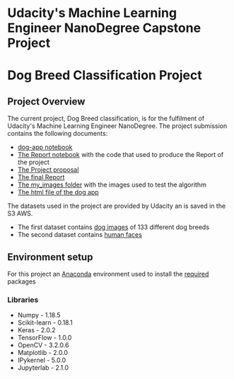 # Udacity's Machine Learning Engineer NanoDegree Capstone Project

# Dog Breed Classification Project
## Project Overview
The current project, Dog Breed classification, is for the fulfilment of Udacity's Machine Learning Engineer NanoDegree. 
The project submission contains the following documents:

* [dog-app notebook ](https://github.com/ioannispol/Udacity_Capstone_Project/blob/main/dog_app.ipynb) 
* [The Report notebook](https://github.com/ioannispol/Udacity_Capstone_Project/blob/main/Report.ipynb) with the code that used to produce the Report of the project
* [The Project proposal](https://github.com/ioannispol/Udacity_Capstone_Project/blob/main/Project_Proposal.pdf)
* [The final Report](https://github.com/ioannispol/Udacity_Capstone_Project/blob/main/Project-Report.pdf)
* [The my_images folder](https://github.com/ioannispol/Udacity_Capstone_Project/tree/main/my_images) with the images used to test the algorithm
* [The html file of the dog app](https://github.com/ioannispol/Udacity_Capstone_Project/blob/main/dog_app.html)

The datasets used in the project are provided by Udacity an is saved in the S3 AWS. 
* The first dataset contains [dog images](https://s3-us-west-1.amazonaws.com/udacity-aind/dog-project/dogImages.zip) of 133 different dog breeds
* The second dataset contains [human faces](https://s3-us-west-1.amazonaws.com/udacity-aind/dog-project/lfw.zip)

## Environment setup
For this project an [Anaconda](https://www.anaconda.com/products/individual) environment used to install the [required](https://github.com/ioannispol/Udacity_Capstone_Project/tree/main/requirements) packages

### Libraries

* Numpy - 1.18.5
* Scikit-learn - 0.18.1
* Keras - 2.0.2
* TensorFlow - 1.0.0
* OpenCV -  3.2.0.6
* Matplotlib - 2.0.0 
* IPykernel - 5.0.0
* Jupyterlab - 2.1.0


